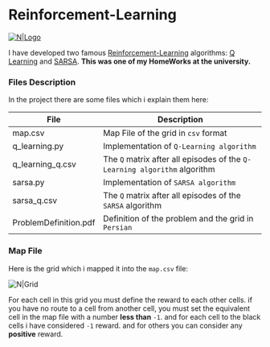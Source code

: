 # Reinforcement-Learning

[![N|Logo](http://emadhelmi.com/files/share/SmallTrans.png)](http://emadhelmi.com)

I have developed two famous [Reinforcement-Learning](https://en.wikipedia.org/wiki/Reinforcement_learning) algorithms: [Q Learning](https://en.wikipedia.org/wiki/Q-learning) and [SARSA](https://en.wikipedia.org/wiki/State-Action-Reward-State-Action).
**This was one of my HomeWorks at the university.**

### Files Description

In the project there are some files which i  explain them here:

| File | Description |
| ------ | ------ |
| map.csv | Map File of the grid in `csv` format |
| q_learning.py | Implementation of `Q-Learning algorithm` |
| q_learning_q.csv | The `Q` matrix after all episodes of the `Q-Learning algorithm` algorithm  |
| sarsa.py | Implementation of `SARSA algorithm` |
| sarsa_q.csv | The `Q` matrix after all episodes of the `SARSA` algorithm  |
| ProblemDefinition.pdf | Definition of the problem and the grid in `Persian` |


### Map File

Here is the grid which i mapped it into the `map.csv` file:

![N|Grid](http://emadhelmi.com/files/share/reinforcement_problem_grid.png)

For each cell in this grid you must define the reward to each other cells. if you have no route to a cell from another cell, you must set the equivalent cell in the map file with a number **less than** `-1`. and for each cell to the black cells i have considered `-1` reward. and for others you can consider any **positive** reward.
